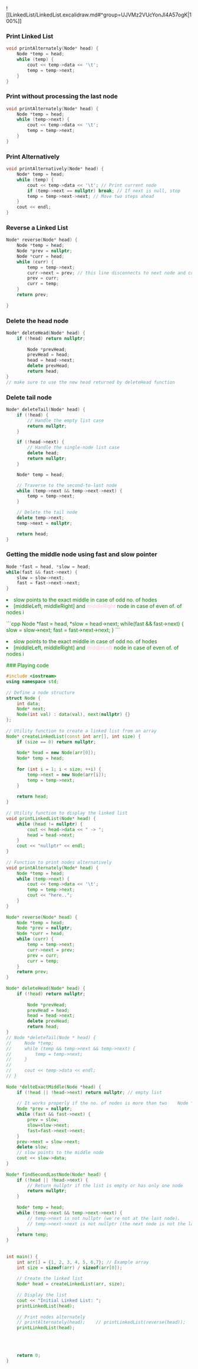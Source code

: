 ![[LinkedList/LinkedList.excalidraw.md#^group=UJVMz2VUcYonJl4A57ogK|100%]]



### Print Linked List
```cpp
void printAlternately(Node* head) {  
    Node *temp = head;  
    while (temp) {  
        cout << temp->data << '\t';  
        temp = temp->next;  
    }  
}
```

### Print without processing the last node
```cpp
void printAlternately(Node* head) {  
    Node *temp = head;  
    while (temp->next) {  
        cout << temp->data << '\t';  
        temp = temp->next;  
    }  
}
```

### Print Alternatively

```cpp
void printAlternatively(Node* head) {
    Node* temp = head;
    while (temp) {
        cout << temp->data << '\t'; // Print current node
        if (temp->next == nullptr) break; // If next is null, stop
        temp = temp->next->next; // Move two steps ahead
    }
    cout << endl;
}
```

### Reverse a Linked List
```cpp
Node* reverse(Node* head) {  
    Node *temp = head;  
    Node *prev = nullptr;  
    Node *curr = head;  
    while (curr) {  
        temp = temp->next;  
        curr->next = prev; // this line disconnects to next node and connects toprevious node  
        prev = curr;  
        curr = temp;  
    }  
    return prev;  
  
}
```
### Delete the head node

```cpp
Node* deleteHead(Node* head) {  
    if (!head) return nullptr;  
  
        Node *prevHead;  
        prevHead = head;  
        head = head->next;  
        delete prevHead;  
        return head;  
}
// make sure to use the new head returned by deleteHead function
```

### Delete tail node
```cpp
Node* deleteTail(Node* head) {
    if (!head) {
        // Handle the empty list case
        return nullptr;
    }

    if (!head->next) {
        // Handle the single-node list case
        delete head;
        return nullptr;
    }

    Node* temp = head;

    // Traverse to the second-to-last node
    while (temp->next && temp->next->next) {
        temp = temp->next;
    }

    // Delete the tail node
    delete temp->next;
    temp->next = nullptr;

    return head;
}
```


### Getting the middle node using fast and slow pointer
```cpp
Node *fast = head, *slow = head;
while(fast && fast->next) {
	slow = slow->next;
	fast = fast->next->next;
}
```
<p style='color:green'> <li style='color:green'> slow points to the exact middle in case of odd no. of hodes</li>
<li style='color:green'> [middleLeft, middleRight] and <span style='color:pink'>middleRight </span>node in case of even of. of nodes i</p>
```cpp
Node *fast = head, *slow = head->next;
while(fast && fast->next) {
	slow = slow->next;
	fast = fast->next->next;
}
```

<p style='color:green'> <li style='color:green'> slow points to the exact middle in case of odd no. of hodes</li>
<li style='color:green'> [middleLeft, middleRight] and <span style='color:pink'>middleLeft </span> node in case of even of. of nodes i</p>
### Playing code

```cpp
#include <iostream>  
using namespace std;  
  
// Define a node structure  
struct Node {  
    int data;  
    Node* next;  
    Node(int val) : data(val), next(nullptr) {}  
};  
  
// Utility function to create a linked list from an array  
Node* createLinkedList(const int arr[], int size) {  
    if (size == 0) return nullptr;  
  
    Node* head = new Node(arr[0]);  
    Node* temp = head;  
  
    for (int i = 1; i < size; ++i) {  
        temp->next = new Node(arr[i]);  
        temp = temp->next;  
    }  
  
    return head;  
}  
  
// Utility function to display the linked list  
void printLinkedList(Node* head) {  
    while (head != nullptr) {  
        cout << head->data << " -> ";  
        head = head->next;  
    }  
    cout << "nullptr" << endl;  
}  
  
// Function to print nodes alternatively  
void printAlternately(Node* head) {  
    Node *temp = head;  
    while (temp->next) {  
        cout << temp->data << '\t';  
        temp = temp->next;  
        cout << "here..";  
    }  
}  
  
Node* reverse(Node* head) {  
    Node *temp = head;  
    Node *prev = nullptr;  
    Node *curr = head;  
    while (curr) {  
        temp = temp->next;  
        curr->next = prev;  
        prev = curr;  
        curr = temp;  
    }  
    return prev;  
}  
  
Node* deleteHead(Node* head) {  
    if (!head) return nullptr;  
  
        Node *prevHead;  
        prevHead = head;  
        head = head->next;  
        delete prevHead;  
        return head;  
}  
// Node *deleteTail(Node * head) {  
//     Node *temp;  
//     while (temp && temp->next && temp->next) {  
//         temp = temp->next;  
//     }  
//  
//     cout << temp->data << endl;  
// }  
  
Node *delteExactMiddle(Node *head) {  
    if (!head || !head->next) return nullptr; // empty list  
      
    // It works properly if the no. of nodes is more than two    Node *slow = head, *fast = head;  
    Node *prev = nullptr;  
    while (fast && fast->next) {  
        prev = slow;  
        slow=slow->next;  
        fast=fast->next->next;  
    }  
    prev->next = slow->next;  
    delete slow;  
    // slow points to the middle node  
    cout << slow->data;  
}  
  
Node* findSecondLastNode(Node* head) {  
    if (!head || !head->next) {  
        // Return nullptr if the list is empty or has only one node  
        return nullptr;  
    }  
  
    Node* temp = head;  
    while (temp->next && temp->next->next) {  
        // temp->next is not nullptr (we're not at the last node).  
        // temp->next->next is not nullptr (the next node is not the last node).        temp = temp->next;  
    }  
    return temp;  
}  
  
  
int main() {  
    int arr[] = {1, 2, 3, 4, 5, 6,7}; // Example array  
    int size = sizeof(arr) / sizeof(arr[0]);  
  
    // Create the linked list  
    Node* head = createLinkedList(arr, size);  
  
    // Display the list  
    cout << "Initial Linked List: ";  
    printLinkedList(head);  
  
    // Print nodes alternately  
    // printAlternately(head);    // printLinkedList(reverse(head));    // head = deleteHead(head);    // deleteTail(head);    cout << findSecondLastNode(head)->data << endl;;  
    printLinkedList(head);  
  
  
  
  
    return 0;  
}
```
